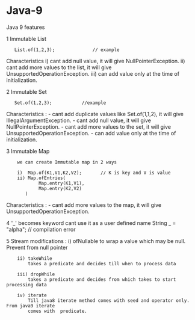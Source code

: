 # Java-9
Java 9 features

1 Immutable List

       List.of(1,2,3);              // example

  Characteristics 
           i) cant add null value, it will give NullPointerException.
           ii) cant add more values to the list, it will give UnsupportedOperationException.
           iii) can add value only at the time of initialization.

 2 Immutable Set
       
       Set.of(1,2,3);           //example
       
   Characteristics :
           - cant add duplicate values like Set.of(1,1,2), it will give IllegalArgumentException.
           - cant add null value, it will give NullPointerException.
           - cant add more values to the set, it will give UnsupportedOperationException.
           - can add value only at the time of initialization.

  3 Immutable Map

        we can create Immutable map in 2 ways

        i)  Map.of(K1,V1,K2,V2);       // K is key and V is value
        ii) Map.ofEntries(
                Map.entry(K1,V1),
                Map.entry(K2,V2)
           )

   Characteristics :
           - cant add more values to the map, it will give UnsupportedOperationException.


  4 '_' becomes keyword
        cant use it as a user defined name
            String _ = "alpha";        // compilation error


  5 Stream modifications :
        i) ofNullable
            to wrap a value which may be null. Prevent from null pointer

        ii) takeWhile
            takes a predicate and decides till when to process data

        iii) dropWhile
            takes a predicate and decides from which takes to start processing data

        iv) iterate
            Till java8 iterate method comes with seed and operator only. From java9 iterate
            comes with  predicate.
